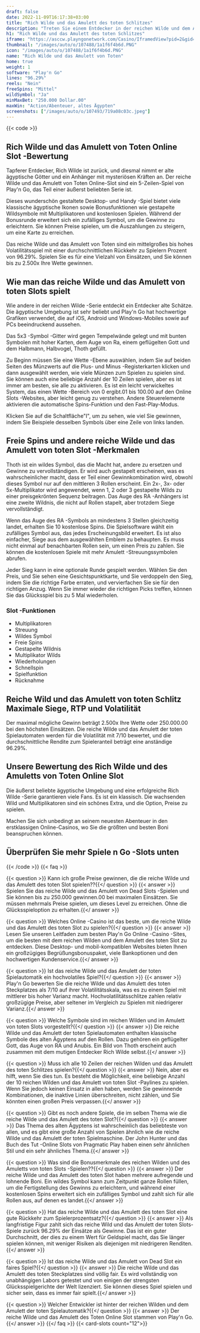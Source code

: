 ```yaml
---
draft: false
date: 2022-11-09T16:17:38+03:00
title: "Rich Wilde und das Amulett des toten Schlitzes"
description: "Treten Sie einem Entdecker in der reichen Wilde und dem Amulett von Toten Online Slot bei. Wir betrachten das Gameplay, die Funktionen und wie Sie mit den besten Casino -Boni spielen können."
h1: "Rich Wilde und das Amulett des toten Schlitzes"
iframe: "https://asccw.playngonetwork.com/Casino/IframedView?pid=2&gid=amuletofdead&lang=en_US&practice=1&channel=desktop&div=flashobject&width=100%25&height=100%25&user=&password=&ctx=&demo=2&brand=&lobby=&rccurrentsessiontime=0&rcintervaltime=0&rcaccounthistoryurl=&rccontinueurl=&rcexiturl=&rchistoryurlmode=&autoplaylimits=0&autoplayreset=0&callback=flashCallback&rcmga=&resourcelevel=0&hasjackpots=False&country=&pauseplay=&playlimit=&selftest=&sessiontime=&coreweburl=https://asccw.playngonetwork.com/&showpoweredby=True"
thumbnail: "/images/auto/o/107488/1a1f6f4b6d.PNG"
icon: "/images/auto/o/107488/1a1f6f4b6d.PNG"
name: "Rich Wilde und das Amulett von Toten"
home: true
weight: 1
software: "Play'n Go"
lines: "96.29%"
reels: "Nein"
freeSpins: "Mittel"
wildSymbol: "Ja"
minMaxBet: "250.000 Dollar.00"
maxWin: "Action/Abenteuer, altes Ägypten"
screenshots: ["/images/auto/o/107493/719a08c03c.jpeg"]
---
```


{{< code >}}<h2>Rich Wilde und das Amulett von Toten Online Slot -Bewertung</h2><p>Tapferer Entdecker, Rich Wilde ist zurück, und diesmal nimmt er alte ägyptische Götter und ein Anhänger mit mysteriösen Kräften an. Der reiche Wilde und das Amulett von Toten Online-Slot sind ein 5-Zeilen-Spiel von Play'n Go, das Teil einer äußerst beliebten Serie ist.</p><p>Dieses wunderschön gestaltete Desktop- und Handy -Spiel bietet viele klassische ägyptische Ikonen sowie Bonusfunktionen wie gestapelte Wildsymbole mit Multiplikatoren und kostenlosen Spielen. Während der Bonusrunde erweitert sich ein zufälliges Symbol, um die Gewinne zu erleichtern. Sie können Preise spielen, um die Auszahlungen zu steigern, um eine Karte zu erreichen.</p><p>Das reiche Wilde und das Amulett von Toten sind ein mittelgroßes bis hohes Volatilitätsspiel mit einer durchschnittlichen Rückkehr zu Spielern Prozent von 96.29%. Spielen Sie es für eine Vielzahl von Einsätzen, und Sie können bis zu 2.500x Ihre Wette gewinnen.</p><h2>Wie man das reiche Wilde und das Amulett von toten Slots spielt</h2><p>Wie andere in der reichen Wilde -Serie entdeckt ein Entdecker alte Schätze. Die ägyptische Umgebung ist sehr beliebt und Play'n Go hat hochwertige Grafiken verwendet, die auf iOS, Android und Windows-Mobiles sowie auf PCs beeindruckend aussehen.</p><p>Das 5x3 -Symbol -Gitter wird gegen Tempelwände gelegt und mit bunten Symbolen mit hoher Karten, dem Auge von Ra, einem geflügelten Gott und dem Halbmann, Halbvogel, Thoth gefüllt.</p><p>Zu Beginn müssen Sie eine Wette -Ebene auswählen, indem Sie auf beiden Seiten des Münzwerts auf die Plus- und Minus -Registerkarten klicken und dann ausgewählt werden, wie viele Münzen zum Spielen zu spielen sind. Sie können auch eine beliebige Anzahl der 10 Zeilen spielen, aber es ist immer am besten, sie alle zu aktivieren. Es ist ein leicht verwickeltes System, das einen Wette -Bereich von 0 ergibt.01 bis 100.00 auf den Online Slots -Websites, aber leicht genug zu verstehen. Andere Steuerelemente aktivieren die automatische Spins-Funktion und den Fast-Play-Modus.</p><p>Klicken Sie auf die Schaltfläche"I", um zu sehen, wie viel Sie gewinnen, indem Sie Beispiele desselben Symbols über eine Zeile von links landen.</p><h2>Freie Spins und andere reiche Wilde und das Amulett von toten Slot -Merkmalen</h2><p>Thoth ist ein wildes Symbol, das die Macht hat, andere zu ersetzen und Gewinne zu vervollständigen. Er wird auch gestapelt erscheinen, was es wahrscheinlicher macht, dass er Teil einer Gewinnkombination wird, obwohl dieses Symbol nur auf den mittleren 3 Rollen erscheint. Ein 2x-, 3x- oder 5x-Multiplikator wird angewendet, wenn 1, 2 oder 3 gestapelte Wilds zu einer preisgekrönten Sequenz beitragen. Das Auge des RA -Anhängers ist eine zweite Wildnis, die nicht auf Rollen stapelt, aber trotzdem Siege vervollständigt.</p><p>Wenn das Auge des RA -Symbols an mindestens 3 Stellen gleichzeitig landet, erhalten Sie 10 kostenlose Spins. Die Spielsoftware wählt ein zufälliges Symbol aus, das jedes Erscheinungsbild erweitert. Es ist also einfacher, Siege aus dem ausgewählten Emblem zu behaupten. Es muss nicht einmal auf benachbarten Rollen sein, um einen Preis zu zahlen. Sie können die kostenlosen Spiele mit mehr Amulett -Streuungssymbolen abrufen.</p><p>Jeder Sieg kann in eine optionale Runde gespielt werden. Wählen Sie den Preis, und Sie sehen eine Gesichtspunktkarte, und Sie verdoppeln den Sieg, indem Sie die richtige Farbe erraten, und vervierfachen Sie sie für den richtigen Anzug. Wenn Sie immer wieder die richtigen Picks treffen, können Sie das Glücksspiel bis zu 5 Mal wiederholen.</p><h3>
Slot -Funktionen</h3><ul>
<li></span>
Multiplikatoren</li>
<li></span>
Streuung</li>
<li></span>
Wildes Symbol</li>
<li></span>
Freie Spins</li>
<li></span>
Gestapelte Wildnis</li>
<li></span>
Multiplikator Wilds</li>
<li></span>
Wiederholungen</li>
<li></span>
Schnellspin</li>
<li></span>
Spielfunktion</li>
<li></span>
Rücknahme</li></ul><h2>Reiche Wild und das Amulett von toten Schlitz Maximale Siege, RTP und Volatilität</h2><p>Der maximal mögliche Gewinn beträgt 2.500x Ihre Wette oder 250.000.00 bei den höchsten Einsätzen. Die reiche Wilde und das Amulett der toten Spielautomaten werden für die Volatilität mit 7/10 bewertet, und die durchschnittliche Rendite zum Spieleranteil beträgt eine anständige 96.29%.</p><h2>Unsere Bewertung des Rich Wilde und des Amuletts von Toten Online Slot</h2><p>Die äußerst beliebte ägyptische Umgebung und eine erfolgreiche Rich Wilde -Serie garantieren viele Fans. Es ist ein klassisch. Die wachsenden Wild und Multiplikatoren sind ein schönes Extra, und die Option, Preise zu spielen.</p><p>Machen Sie sich unbedingt an seinem neuesten Abenteuer in den erstklassigen Online-Casinos, wo Sie die größten und besten Boni beanspruchen können.</p><h2>Überprüfen Sie mehr Spiele n Go -Slots unten</h2>
{{< /code >}}
{{< faq >}}

{{< question >}} Kann ich große Preise gewinnen, die die reiche Wilde und das Amulett des toten Slot spielen??{{</ question >}}
{{< answer >}} Spielen Sie das reiche Wilde und das Amulett von Dead Slots -Spielen und Sie können bis zu 250.000 gewinnen.00 bei maximalen Einsätzen. Sie müssen mehrmals Preise spielen, um dieses Level zu erreichen. Ohne die Glücksspieloption zu erhalten.{{</ answer >}}

{{< question >}} Welches Online -Casino ist das beste, um die reiche Wilde und das Amulett des toten Slot zu spielen?{{</ question >}}
{{< answer >}} Lesen Sie unseren Leitfaden zum besten Play'n Go Online -Casino -Sites, um die besten mit dem reichen Wilden und dem Amulett des toten Slot zu entdecken. Diese Desktop- und mobil-kompatiblen Websites bieten Ihnen ein großzügiges Begrüßungsbonuspaket, viele Bankoptionen und den hochwertigen Kundenservice.{{</ answer >}}

{{< question >}} Ist das reiche Wilde und das Amulett der toten Spielautomatik ein hochvolatiles Spiel?{{</ question >}}
{{< answer >}} Play'n Go bewerten Sie die reiche Wilde und das Amulett des toten Steckplatzes als 7/10 auf ihrer Volatilitätsskala, was es zu einem Spiel mit mittlerer bis hoher Varianz macht. Hochvolatilitätsschlitze zahlen relativ großzügige Preise, aber seltener im Vergleich zu Spielen mit niedrigerer Varianz.{{</ answer >}}

{{< question >}} Welche Symbole sind im reichen Wilden und im Amulett von toten Slots vorgestellt?{{</ question >}}
{{< answer >}} Die reiche Wilde und das Amulett der toten Spielautomaten enthalten klassische Symbole des alten Ägyptens auf den Rollen. Dazu gehören ein geflügelter Gott, das Auge von RA und Anubis. Ein Bild von Thoth erscheint auch zusammen mit dem mutigen Entdecker Rich Wilde selbst.{{</ answer >}}

{{< question >}} Muss ich alle 10 Zeilen der reichen Wilden und das Amulett des toten Schlitzes spielen?{{</ question >}}
{{< answer >}} Nein, aber es hilft, wenn Sie dies tun. Es besteht die Möglichkeit, eine beliebige Anzahl der 10 reichen Wilden und das Amulett von toten Slot -Paylines zu spielen. Wenn Sie jedoch keinen Einsatz in allen haben, werden Sie gewinnende Kombinationen, die inaktive Linien überschreiten, nicht zählen, und Sie könnten einen großen Preis verpassen.{{</ answer >}}

{{< question >}} Gibt es noch andere Spiele, die im selben Thema wie die reiche Wilde und das Amulett des toten Slot?{{</ question >}}
{{< answer >}} Das Thema des alten Ägyptens ist wahrscheinlich das beliebteste von allen, und es gibt eine große Anzahl von Spielen ähnlich wie die reiche Wilde und das Amulett der toten Spielmaschine. Der John Hunter und das Buch des Tut -Online Slots von Pragmatic Play haben einen sehr ähnlichen Stil und ein sehr ähnliches Thema.{{</ answer >}}

{{< question >}} Was sind die Bonusmerkmale des reichen Wilden und des Amuletts von toten Slots -Spielen??{{</ question >}}
{{< answer >}} Der reiche Wilde und das Amulett des toten Slot haben mehrere aufregende und lohnende Boni. Ein wildes Symbol kann zum Zeitpunkt ganze Rollen füllen, um die Fertigstellung des Gewinns zu erleichtern, und während einer kostenlosen Spins erweitert sich ein zufälliges Symbol und zahlt sich für alle Rollen aus, auf denen es landet.{{</ answer >}}

{{< question >}} Hat das reiche Wilde und das Amulett des toten Slot eine gute Rückkehr zum Spielerprozentsatz?{{</ question >}}
{{< answer >}} Als langfristige Figur zahlt sich das reiche Wild und das Amulett der toten Slots-Spiele zurück 96.29% der Einsätze als Gewinne. Das ist ein guter Durchschnitt, der dies zu einem Wert für Geldspiel macht, das Sie länger spielen können, mit weniger Risiken als diejenigen mit niedrigeren Renditen.{{</ answer >}}

{{< question >}} Ist das reiche Wilde und das Amulett von Dead Slot ein faires Spiel?{{</ question >}}
{{< answer >}} Die reiche Wilde und das Amulett des toten Steckplatzes sind völlig fair. Es wird vollständig von unabhängigen Labors getestet und von einigen der strengsten Glücksspielgerichte der Welt lizenziert. Sie können dieses Spiel spielen und sicher sein, dass es immer fair spielt.{{</ answer >}}

{{< question >}} Welcher Entwickler ist hinter der reichen Wilden und dem Amulett der toten Spielautomatik?{{</ question >}}
{{< answer >}} Der reiche Wilde und das Amulett des Toten Online Slot stammen von Play'n Go.{{</ answer >}}
{{</ faq >}}
{{< card-slots count="12">}}